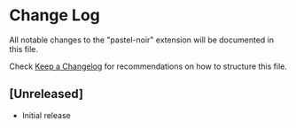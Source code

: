 # Change Log

All notable changes to the "pastel-noir" extension will be documented in this file.

Check [Keep a Changelog](http://keepachangelog.com/) for recommendations on how to structure this file.

## [Unreleased]

- Initial release
